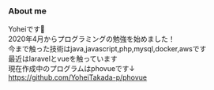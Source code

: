 ### About me
Yoheiです👋  
2020年4月からプログラミングの勉強を始めました！  
今まで触った技術はjava,javascript,php,mysql,docker,awsです  
最近はlaravelとvueを触っています  
現在作成中のプログラムはphovueです↓  
https://github.com/YoheiTakada-p/phovue  

<!--
**YoheiTakada-p/YoheiTakada-p** is a ✨ _special_ ✨ repository because its `README.md` (this file) appears on your GitHub profile.

Here are some ideas to get you started:

- 🔭 I’m currently working on ...
- 🌱 I’m currently learning ...
- 👯 I’m looking to collaborate on ...
- 🤔 I’m looking for help with ...
- 💬 Ask me about ...
- 📫 How to reach me: ...
- 😄 Pronouns: ...
- ⚡ Fun fact: ...
-->
